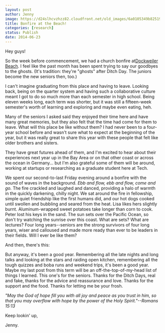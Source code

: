 ```yaml
---
layout: post
author: Jenny
image: https://d24slhcvzhzz82.cloudfront.net/old_images/6a0105349b8251970b01a73dda4a16970d.jpg
title: Bonfire at the Beach!
categories: [research]
status: Publish
date: 2014-06-23
---
```



Hey guys!

So the week before commencement, we had a church bonfire at[Dockweiler Beach](https://www.parks.ca.gov/?page_id=617). I feel like the past month has been spent trying to say our goodbyes to the ghosts. (It's tradition: they're "ghosts" after Ditch Day. The juniors become the new seniors then, too.)

I can't imagine graduating from this place and having to leave. Looking back, being on the quarter system and having such a collaborative culture meant I got to do so much more than each semester in high school. Being eleven weeks long, each term was shorter, but it was still a fifteen-week semester's worth of learning and exploring and maybe even eating, heh.

Many of the seniors I asked said they enjoyed their time here and have many great memories, but they also felt that the time had come for them to leave. What will this place be like without them? I had never been to a four-year school before and wasn't sure what to expect at the beginning of the year, but it was really great to share this year with these people that felt like older brothers and sisters.

They have great futures ahead of them, and I'm excited to hear about their experiences next year up in the Bay Area or on that other coast or across the ocean in Germany... but I'm also grateful some of them will be around, working at startups or researching as a graduate student here at Tech.

We spent our second-to-last Friday evening around a bonfire with the sound of waves in the background. *Ebb and flow, ebb and flow, come and go.* The fire crackled and laughed and danced, providing a halo of warmth in the quickly darkening, chilly night. We sat around the fire in fellowship, simple quiet friendship like the first humans did, and our hot dogs cooked until swollen and bubbling and seared from the heat. Lisa likes hers slightly burnt. Aluminum-wrapped sweet potatoes take longer than corn to cook. Peter lost his keys in the sand. The sun sets over the Pacific Ocean, so don't try watching the sunrise over this coast. What are sets? What are lectures? Four long years--seniors are the strong survivors of four long years, wiser and calloused and made more ready than ever to be leaders in their fields. Will I ever be like them?

And then, there's this:

But anyway, it's been a good year. Remembering all the late nights and long talks and looking at the stars and raiding open kitchen, remembering all the tough quizzes and boba runs and weekend trips, it's been a good year. Maybe my last post from this term will be an off-the-top-of-my-head list of things I learned. This one's for the seniors. Thanks for the Ditch Days, real and fake, thanks for the advice and reassurance and love. Thanks for the support and the food. Thanks for letting me be your frosh.

*"May the God of hope fill you with all joy and peace as you trust in him, so that you may overflow with hope by the power of the Holy Spirit."--Romans 15:13*

Keep lookin' up,

Jenny.

